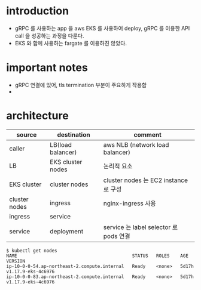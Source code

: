 # introduction 
- gRPC 를 사용하는 app 을 aws EKS 를 사용하여 deploy, gRPC 를 이용한 API call 을 성공하는 과정을 다룬다. 
- EKS 와 함께 사용하는 fargate 를 이용하진 않았다. 

# important notes
- gRPC 연결에 있어, tls termination 부분이 주요하게 작용함
- 

# architecture
| source | destination | comment |
| --- | --- | --- |
| caller | LB(load balancer) | aws NLB (network load balancer) |
| LB | EKS cluster nodes | 논리적 요소 | 
| EKS cluster | cluster nodes | cluster nodes 는 EC2 instance 로 구성 |
| cluster nodes | ingress | nginx-ingress 사용 |
| ingress | service | |
| service | deployment | service 는 label selector 로 pods 연결 |

```
$ kubectl get nodes
NAME                                           STATUS   ROLES    AGE     VERSION
ip-10-0-0-54.ap-northeast-2.compute.internal   Ready    <none>   5d17h   v1.17.9-eks-4c6976
ip-10-0-0-83.ap-northeast-2.compute.internal   Ready    <none>   5d17h   v1.17.9-eks-4c6976
```
